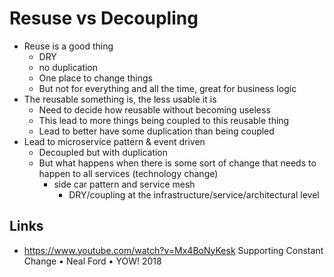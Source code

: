 # Resuse vs Decoupling 

- Reuse is a good thing 
  - DRY 
  - no duplication 
  - One place to change things 
  - But not for everything and all the time, great for business logic
- The reusable something is, the less usable it is 
  - Need to decide how reusable without becoming useless 
  - This lead to more things being coupled to this reusable thing
  - Lead to better have some duplication than being coupled  
- Lead to microservice pattern & event driven
  - Decoupled but with duplication 
  - But what happens when there is some sort of change that needs to happen to all services (technology change)
    - side car pattern and service mesh 
      - DRY/coupling at the infrastructure/service/architectural level
## Links 

- https://www.youtube.com/watch?v=Mx4BoNyKesk Supporting Constant Change • Neal Ford • YOW! 2018
